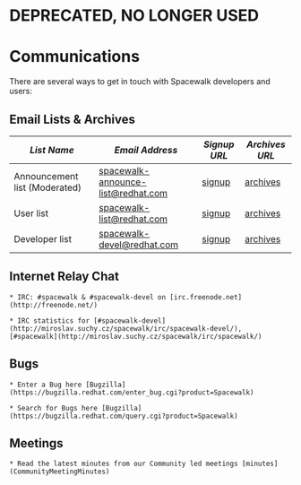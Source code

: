
# **DEPRECATED, NO LONGER USED**

# Communications

There are several ways to get in touch with Spacewalk developers and users:

## Email Lists & Archives



| *List Name* | *Email Address* | *Signup URL* | *Archives URL* |
| --- | --- | --- | --- |
| Announcement list (Moderated) | spacewalk-announce-list@redhat.com | [signup](https://www.redhat.com/mailman/listinfo/spacewalk-announce-list) | [archives](https://www.redhat.com/archives/spacewalk-announce-list/) |
| User list | spacewalk-list@redhat.com | [signup](https://www.redhat.com/mailman/listinfo/spacewalk-list) | [archives](https://www.redhat.com/archives/spacewalk-list/) |
| Developer list | spacewalk-devel@redhat.com | [signup](https://www.redhat.com/mailman/listinfo/spacewalk-devel) | [archives](https://www.redhat.com/archives/spacewalk-devel/) |
## Internet Relay Chat

    * IRC: #spacewalk & #spacewalk-devel on [irc.freenode.net](http://freenode.net/)

    * IRC statistics for [#spacewalk-devel](http://miroslav.suchy.cz/spacewalk/irc/spacewalk-devel/), [#spacewalk](http://miroslav.suchy.cz/spacewalk/irc/spacewalk/)
## Bugs

    * Enter a Bug here [Bugzilla](https://bugzilla.redhat.com/enter_bug.cgi?product=Spacewalk)

    * Search for Bugs here [Bugzilla](https://bugzilla.redhat.com/query.cgi?product=Spacewalk)
## Meetings

    * Read the latest minutes from our Community led meetings [minutes](CommunityMeetingMinutes)
